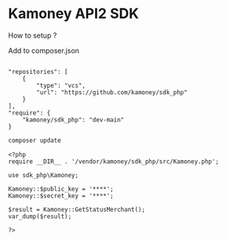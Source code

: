 # Kamoney API2 SDK

How to setup ?

Add to composer.json

```text

"repositories": [
    {
        "type": "vcs",
        "url": "https://github.com/kamoney/sdk_php"
    }
],
"require": {
    "kamoney/sdk_php": "dev-main"
}

```

```bash
composer update

```



```text
<?php
require __DIR__ . '/vendor/kamoney/sdk_php/src/Kamoney.php';

use sdk_php\Kamoney;

Kamoney::$public_key = '****';
Kamoney::$secret_key = '****';

$result = Kamoney::GetStatusMerchant();
var_dump($result);

?>
```
